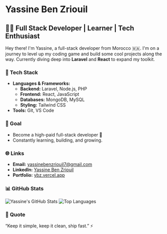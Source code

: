 # Yassine Ben Zriouil

## 👨‍💻 Full Stack Developer | Learner | Tech Enthusiast

Hey there! I'm Yassine, a full-stack developer from Morocco 🇲🇦. I'm on a journey to level up my coding game and build some cool projects along the way. Currently diving deep into **Laravel** and **React** to expand my toolkit.

### 🚀 Tech Stack

- **Languages & Frameworks:**  
  - **Backend:** Laravel, Node.js, PHP  
  - **Frontend:** React, JavaScript  
  - **Databases:** MongoDB, MySQL  
  - **Styling:** Tailwind CSS  
- **Tools:** Git, VS Code  

### 🎯 Goal

- Become a high-paid full-stack developer 💸  
- Constantly learning, building, and growing.

### 🌐 Links

- **Email:** [yassinebenzriouil7@gmail.com](mailto:yassinebenzriouil7@gmail.com)  
- **LinkedIn:** [Yassine Ben Zriouil](https://www.linkedin.com/in/yassine-ben-zriouil-64b735276/)  
- **Portfolio:** [ybz.vercel.app](https://ybz.vercel.app/)

### 📊 GitHub Stats

![Yassine's GitHub Stats](https://github-readme-stats.vercel.app/api?username=yassinebenzriouil7&show_icons=true&theme=transparent)
![Top Languages](https://github-readme-stats.vercel.app/api/top-langs/?username=yassinebenzriouil7&layout=compact&theme=transparent)

### 💬 Quote

“Keep it simple, keep it clean, ship fast.” ⚡
